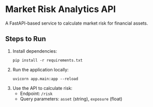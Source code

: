 
# Market Risk Analytics API

A FastAPI-based service to calculate market risk for financial assets.

## Steps to Run

1. Install dependencies:
   ```
   pip install -r requirements.txt
   ```
2. Run the application locally:
   ```
   uvicorn app.main:app --reload
   ```
3. Use the API to calculate risk:
   - Endpoint: `/risk`
   - Query parameters: `asset` (string), `exposure` (float)
            